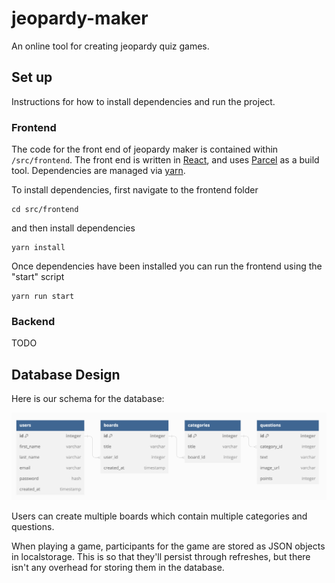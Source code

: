 # jeopardy-maker
An online tool for creating jeopardy quiz games.

## Set up
Instructions for how to install dependencies and run the project.

### Frontend
The code for the front end of jeopardy maker is contained within `/src/frontend`. The front end is written in [React](https://react.dev/), and uses [Parcel](https://parceljs.org/docs/) as a build tool. Dependencies are managed via [yarn](https://classic.yarnpkg.com/lang/en/docs/install/#mac-stable).

To install dependencies, first navigate to the frontend folder
```
cd src/frontend
```
and then install dependencies
```
yarn install
```
Once dependencies have been installed you can run the frontend using the "start" script
```
yarn run start
```

### Backend
TODO

## Database Design
Here is our schema for the database:

![Database schema](./readme_images/database_design.png)

Users can create multiple boards which contain multiple categories and questions.

When playing a game, participants for the game are stored as JSON objects in localstorage. This is so that they'll
persist through refreshes, but there isn't any overhead for storing them in the database.
